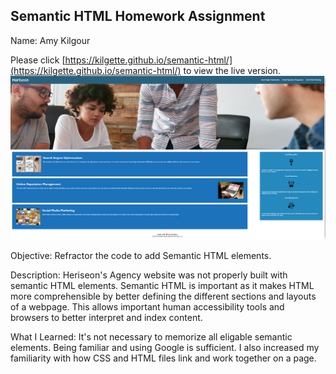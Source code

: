 ## Semantic HTML Homework Assignment

Name: Amy Kilgour

Please click [https://kilgette.github.io/semantic-html/](https://kilgette.github.io/semantic-html/) to view the live version.  
![Here is a screenshot of the page](./assets/images/screenshot.jpg)

Objective: Refractor the code to add Semantic HTML elements. 

Description: Heriseon's Agency website was not properly built with semantic HTML elements. 
Semantic HTML is important as it makes HTML more comprehensible by better defining the different
sections and layouts of a webpage. This allows important human accessibility tools and browsers 
to better interpret and index content. 

What I Learned: It's not necessary to memorize all eligable semantic elements. Being familiar
and using Google is sufficient. I also increased my familiarity with how CSS and HTML files 
link and work together on a page. 

